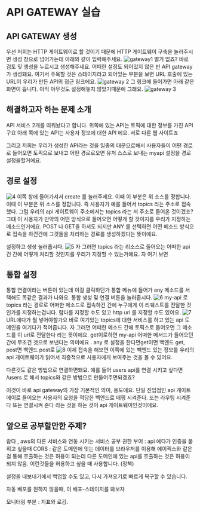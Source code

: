 # API GATEWAY 실습
## API GATEWAY 생성

우선 저희는 HTTP 게이트웨이로 할 것이기 때문에 HTTP 게이트웨이 구축을 눌러주시면 생성 창으로 넘어가는데 아래와 같이 입력해주세요.
![gateway1](https://user-images.githubusercontent.com/82383294/142985246-2caa5434-1ffe-4f7c-9266-d5b3b2513c86.png)
별거 없죠? 바로 검토 및 생성을 누르시고 생성해주세요. 어떠한 설정도 되어있지 않은 빈 API gateway 가 생성돼요. 여기서 주목할 것은 스테이지라고 되어있는 부분을 보면 URL 호출에 있는 URL이
우리가 만든 API의 접근 링크에요.
![gateway 2](https://user-images.githubusercontent.com/82383294/142985243-d9b090fe-8790-432e-bbbb-bf164a009711.png)
그 링크에 들어가면 아래 같은 화면이 뜹니다. 아직 아무것도 설정해놓지 않았기때문에 그래요.
![gateway 3](https://user-images.githubusercontent.com/82383294/142985245-d707ce10-851f-4186-9170-a8161302823d.png)

## 해결하고자 하는 문제 소개
API 서비스 2개를 띄워놨다고 합니다. 위쪽에 있는 API는 토픽에 대한 정보를 가진 API 구요 아래 쪽에 있는 API는
사용자 정보에 대한 API 에요. 서로 다른 웹 사이트죠

그리고 저희는 우리가 생성한 API라는 것을 일종의 대문으로해서 사용자들이 어떤 경로로 들어오면
토픽으로 보내고 어떤 경로로오면 유저 스스로 보내는 myapi 설정을 경로설정을할거에요.

## 경로 설정
![4](https://user-images.githubusercontent.com/82383294/142985250-709d1ab6-f3ee-4491-b6c9-a9b63746ec43.png)
이쪽 창에 들어가셔서 create 를 눌러주세요. 이때 이 부분은 위 소스를 정합니다. 이때 이 부분은 위 소스를 정합니다.
즉 사용자가 예를 들어서 topics 라는 주소로 접속했다. 그럼 우리의 api 게이트웨이 주소에서는 topics 라는 저 주소로 들어온
것이겠죠? 그떄 이 사용자가 만약의 어떤 방식으로 들어오면 어떻게 할 것이지를 우리가 지정하는 메소드인거에요. POST 나 GET을 하셔도 되지만
ANY 를 선택하면 어떤 메소드 방식으로 접속을 하건간에 그것들을 처리하는 경로를 생성하겠다는 뜻이에요.

설정하고 생성 눌러줍시다.
![5](https://user-images.githubusercontent.com/82383294/142985254-99f213c2-fe15-4185-8886-c74d88c392f9.png)
자 그러면 topics 라는 리소스로 들어오는 어떠한 api건 간에 어떻게 처리할 것인지를 우리가 지정할 수 있는거에요. 자 여기 보면

## 통합 설정
통합 연결이라는 버튼이 있는데 이걸 클릭하던가 통합 메뉴에 들어가 any 메소드를 서택해도 똑같은 결과가 나와요. 통합 생성 및 연결
버튼을 눌러줍시다. 
![6](https://user-images.githubusercontent.com/82383294/142985257-25d7d1db-1824-41fd-9058-0236fce14c58.png)
my-api 로 topics 라는 경로로 어떠한 메소드로 접속하건 간에 누구에게 이 리퀘스트를 전달한 것인가를 지정하는겁니다.
람다를 지정할 수도 있고 http uri 를 지정할 수도 있어요.
![7](https://user-images.githubusercontent.com/82383294/142985240-32150da3-3540-48fd-89e5-037643152e9f.png)
URL에다가 뭘 넣어야할가요 바로 여기있는 topics에 대한 서비스를 하고 있는 api 도메인을 여기다가 적어줍니다. 자 그러면 어떠한 메소드 간에 
토픽스로 들어오면 그 메소드를 이 url로 전달한다 라는 뜻이에요. get이로하면 my-api 어떠한 메서드가 들어오던간에 무조건 겟으로 보낸다는 의미에요 .
any 로 설정을 한다면get이면 백엔드 get, post면 백엔드 post로 
![8](https://user-images.githubusercontent.com/82383294/142985241-6503dc5d-d4f5-4efb-a8b5-bf48292dc2b0.png)
이제 접속을 해보면 이쪽에 있는 빽엔드 있는 정보를 우리의 api 게이트웨이가 읽어서 최종적으로 사용자에게 보여주는 것을 볼 수 있어요.

다른것도 같은 방법으로 연결하면돼요. 예를 들어 users api를 연결 시키고 싶다면
/users 로 해서 topics와 같은 방법으로 만들어주면되겠죠?

이것이 바로 api gateway의 가장 기본적인 의미, 용도에요.
단일 진입점인 api 게이트에이로 들어오는 사용자의 요청을 적당한 뺵엔드로 매핑 시켜준다. 또는 라우팅 시켜준다 또는 연결시켜 준다 라는 것을 하는 것이 api 게이트웨이인것이에요.

## 앞으로 공부할만한 주제?
람다 , aws의 다른 서비스와 연동 시키는 서비스 공부 
권한 부여 : api 에다가 인증을 붙히고 싶을때
CORS : 같은 도메인에 잇는 데이터를 브라우저를 이용해 에이젝스와 같은걸 통해 호출하는 것은 허용이 되는데 다른
도메인에 있는 api를 호출하는 것은 허용이 되지 않음. 이런것들을 허용하고 싶을 때 사용합니다. (정책)

설정을 내보내기에서 백업할 수도 있고, 다시 가져오기로 빠르게 복구할 수 있습니다.

자동 배포를 원하지 않을때, 이 배포-스테이지를 봐보자

모니터링 부분 : 지표와 로깅.
